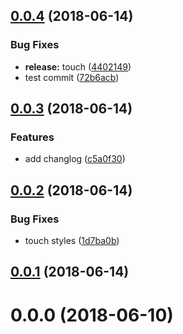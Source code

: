 <a name="0.0.4"></a>
## [0.0.4](https://bitbucket.org/vitaliyzolotoy/pillbox/compare/v0.0.3...v0.0.4) (2018-06-14)


### Bug Fixes

* **release:** touch ([4402149](https://bitbucket.org/vitaliyzolotoy/pillbox/commits/4402149))
* test commit ([72b6acb](https://bitbucket.org/vitaliyzolotoy/pillbox/commits/72b6acb))



<a name="0.0.3"></a>
## [0.0.3](https://bitbucket.org/vitaliyzolotoy/pillbox/compare/v0.0.2...v0.0.3) (2018-06-14)


### Features

* add changlog ([c5a0f30](https://bitbucket.org/vitaliyzolotoy/pillbox/commits/c5a0f30))



<a name="0.0.2"></a>
## [0.0.2](https://bitbucket.org/vitaliyzolotoy/pillbox/compare/v0.0.1...v0.0.2) (2018-06-14)


### Bug Fixes

* touch styles ([1d7ba0b](https://bitbucket.org/vitaliyzolotoy/pillbox/commits/1d7ba0b))



<a name="0.0.1"></a>
## [0.0.1](https://bitbucket.org/vitaliyzolotoy/pillbox/compare/v0.0.0...v0.0.1) (2018-06-14)



<a name="0.0.0"></a>
# 0.0.0 (2018-06-10)



